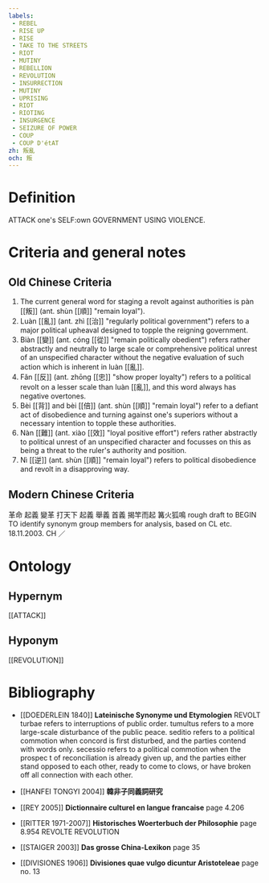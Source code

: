 ```yaml
---
labels: 
 - REBEL
 - RISE UP
 - RISE
 - TAKE TO THE STREETS
 - RIOT
 - MUTINY
 - REBELLION
 - REVOLUTION
 - INSURRECTION
 - MUTINY
 - UPRISING
 - RIOT
 - RIOTING
 - INSURGENCE
 - SEIZURE OF POWER
 - COUP
 - COUP D'étAT
zh: 叛亂
och: 叛
---
```


# Definition
ATTACK one's SELF:own GOVERNMENT USING VIOLENCE.
# Criteria and general notes
## Old Chinese Criteria
1. The current general word for staging a revolt against authorities is pàn [[叛]] (ant. shùn [[順]] "remain loyal").
2. Luàn [[亂]] (ant. zhì [[治]] "regularly political government") refers to a major political upheaval designed to topple the reigning government.
3. Biàn [[變]] (ant. cóng [[從]] "remain politically obedient") refers rather abstractly and neutrally to large scale or comprehensive political unrest of an unspecified character without the negative evaluation of such action which is inherent in luàn [[亂]].
4. Fǎn [[反]] (ant. zhōng [[忠]] "show proper loyalty") refers to a political revolt on a lesser scale than luàn [[亂]], and this word always has negative overtones.
5. Bèi [[背]] and bèi [[倍]] (ant. shùn [[順]] "remain loyal") refer to a defiant act of disobedience and turning against one's superiors without a necessary intention to topple these authorities.
6. Nàn [[難]] (ant. xiào [[效]] "loyal positive effort") refers rather abstractly to political unrest of an unspecified character and focusses on this as being a threat to the ruler's authority and position.
7. Nì [[逆]] (ant. shùn [[順]] "remain loyal") refers to political disobedience and revolt in a disapproving way.
## Modern Chinese Criteria
革命
起義
變革
打天下
起義
舉義
首義
揭竿而起
篝火狐鳴
rough draft to BEGIN TO identify synonym group members for analysis, based on CL etc. 18.11.2003. CH ／
# Ontology

## Hypernym
[[ATTACK]]
## Hyponym
[[REVOLUTION]]
# Bibliography
- [[DOEDERLEIN 1840]]
**Lateinische Synonyme und Etymologien** 
REVOLT
turbae  refers to interruptions of public order.
tumultus refers to a more large-scale disturbance of the public peace.
seditio refers to a political commotion when concord is first disturbed, and the parties  contend with words only.
secessio refers to a political commotion when the prospec t of reconciliation is already given up, and the parties either stand opposed to each other, ready to come to clows, or have broken off all connection with each other.
- [[HANFEI TONGYI 2004]]
**韓非子同義詞研究** 

- [[REY 2005]]
**Dictionnaire culturel en langue francaise** page 4.206

- [[RITTER 1971-2007]]
**Historisches Woerterbuch der Philosophie** page 8.954
REVOLTE
REVOLUTION
- [[STAIGER 2003]]
**Das grosse China-Lexikon** page 35

- [[DIVISIONES 1906]]
**Divisiones quae vulgo dicuntur Aristoteleae** page no. 13
